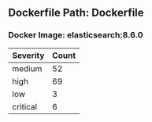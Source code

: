 ## Dockerfile Path: Dockerfile

### Docker Image: elasticsearch:8.6.0
| Severity | Count |
|----------|-------|
| medium | 52 |
| high | 69 |
| low | 3 |
| critical | 6 |